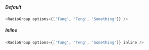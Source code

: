 ##### Default

```js
<RadioGroup options={['Tung', 'Teng', 'Something']} />
```

##### Inline

```js
<RadioGroup options={['Tung', 'Teng', 'Something']} inline />
```
